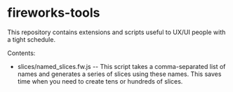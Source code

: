 fireworks-tools
===============

This repository contains extensions and scripts useful to UX/UI people with a tight schedule.

Contents:
- slices/named_slices.fw.js
-- This script takes a comma-separated list of names and generates a series of slices using these names. This saves time when you need to create tens or hundreds of slices.